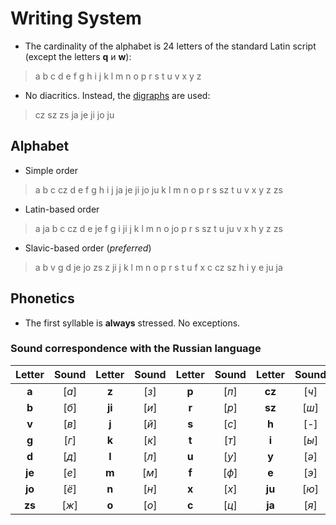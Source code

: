 # Writing System

 * The cardinality of the alphabet is 24 letters of the standard Latin script (except the letters __q__ и __w__):

 > a b c d e f g h i j k l m n o p r s t u v x y z

 * No diacritics. Instead, the [digraphs][1] are used:

 > cz sz zs ja je ji jo ju

## Alphabet

 * Simple order
 > a b c cz d e f g h i j ja je ji jo ju k l m n o p r s sz t u v x y z zs

 * Latin-based order
 > a ja b c cz d e je f g i ji j k l m n o jo p r s sz t u ju v x h y z zs

 * Slavic-based order (_preferred_)
 > a b v g d je jo zs z ji j k l m n o p r s t u f x c cz sz h i y e ju ja

## Phonetics

 * The first syllable is __always__ stressed. No exceptions.

### Sound correspondence with the Russian language

|Letter|Sound|Letter|Sound|Letter|Sound|Letter|Sound|
|:----:|:---:|:----:|:---:|:----:|:---:|:----:|:---:|
|__a__ |[_а_]|__z__ |[_з_]|__p__ |[_п_]|__cz__|[_ч_]|
|__b__ |[_б_]|__ji__|[_и_]|__r__ |[_р_]|__sz__|[_ш_]|
|__v__ |[_в_]|__j__ |[_й_]|__s__ |[_с_]|__h__ |[_-_]|
|__g__ |[_г_]|__k__ |[_к_]|__t__ |[_т_]|__i__ |[_ы_]|
|__d__ |[_д_]|__l__ |[_л_]|__u__ |[_у_]|__y__ |[_ə_]|
|__je__|[_е_]|__m__ |[_м_]|__f__ |[_ф_]|__e__ |[_э_]|
|__jo__|[_ё_]|__n__ |[_н_]|__x__ |[_х_]|__ju__|[_ю_]|
|__zs__|[_ж_]|__o__ |[_о_]|__c__ |[_ц_]|__ja__|[_я_]|


[1]: https://en.wikipedia.org/wiki/Digraph_(orthography)
